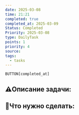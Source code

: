 ```yaml
---
date: 2025-03-08
time: 21:21
completed: true
completed_at: 2025-03-09
Status: Completed
Priority: 2025-03-08
type: DailyTask
points: 1
priority: 4
source: 
tags:
  - tasks
---
```

`BUTTON[completed_at]`
## ⚠️Описание задачи:



## 📝Что нужно сделать:

